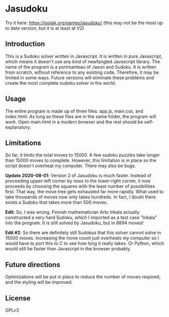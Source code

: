 # Jasudoku

Try it here: https://jpolak.org/games/jasudoku/ (this may not be the most up to date version, but it is at least at V2)

## Introduction

This is a Sudoku solver written in Javascript. It is written in pure Javascript, which means it doesn't use any kind of newfangled Javascript library. The name of the program is a portmanteau of Jason and Sudoku. It is written from scratch, without reference to any existing code. Therefore, it may be limited in some ways. Future versions will eliminate these problems and create the most complete sudoku solver in the world.

## Usage

The entire program is made up of three files: app.js, main.css, and index.html. As long as these files are in the same folder, the program will work. Open main.html in a modern browser and the rest should be self-explanatory.

## Limitations

So far, it limits the total moves to 15000. A few sudoku puzzles take longer than 15000 moves to complete. However, this limitation is in place so the script doesn't overheat my computer. There may also be bugs.

**Update 2020-08-01**: Version 2 of Jasudoku is much faster. Instead of proceeding upper-left corner by rows to the lower-right corner, it now proceeds by choosing the squares with the least number of possibilities first. That way, the move tree gets exhausted far more rapidly. What used to take thousands of moves now only takes hundreds. In fact, I doubt there exists a Sudoku that takes more than 500 moves.

**Edit**: So, I was wrong. Finnish mathematician Arto Inkala actually constructed a very hard Sudoku, which I imported as a test case "Inkala" into the program. It is still solved by Jasudoku, but in 8894 moves!

**Edit #2**: So there are definitely still Sudokus that this solver cannot solve in 15000 moves. Increasing the move count just overheats my computer so I would have to port this to C to see how long it really takes. Or Python, which would still be faster than Javascript in the browser probably. 

## Future directions

Optimizations will be put in place to reduce the number of moves required, and the styling will be improved.

## License

GPLv3
